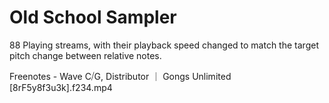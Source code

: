 # Old School Sampler

88 Playing streams, with their playback speed changed to match the target pitch 
change between relative notes.





Freenotes - Wave C⧸G, Distributor ｜ Gongs Unlimited [8rF5y8f3u3k].f234.mp4